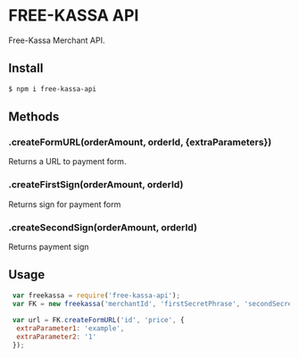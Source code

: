 # FREE-KASSA API

Free-Kassa Merchant API.

## Install

```sh
$ npm i free-kassa-api
```



## Methods

### .createFormURL(orderAmount, orderId, {extraParameters})

Returns a URL to payment form.

### .createFirstSign(orderAmount, orderId)

Returns sign for payment form

### .createSecondSign(orderAmount, orderId)

Returns payment sign



## Usage

```js
 var freekassa = require('free-kassa-api');
 var FK = new freekassa('merchantId', 'firstSecretPhrase', 'secondSecretPhrase');
 
 var url = FK.createFormURL('id', 'price', {
  extraParameter1: 'example',
  extraParameter2: '1'
 });
```
